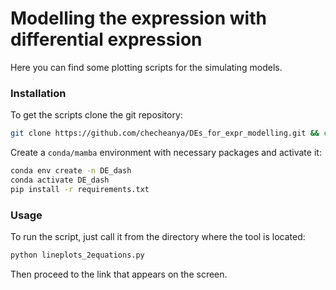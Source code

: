# Modelling the expression with differential expression
Here you can find some plotting scripts for the simulating models.

### Installation

To get the scripts clone the git repository:

```bash
git clone https://github.com/checheanya/DEs_for_expr_modelling.git && cd DEs_for_expr_modelling
```

Create a `conda/mamba` environment with necessary packages and activate it:

```bash
conda env create -n DE_dash
conda activate DE_dash
pip install -r requirements.txt
```

### Usage

To run the script, just call it from the directory where the tool is located:

```bash
python lineplots_2equations.py 
```
Then proceed to the link that appears on the screen.

